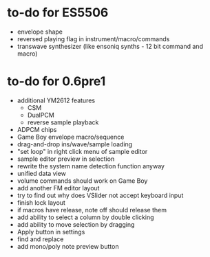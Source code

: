 # to-do for ES5506

- envelope shape
- reversed playing flag in instrument/macro/commands
- transwave synthesizer (like ensoniq synths - 12 bit command and macro)

# to-do for 0.6pre1

- additional YM2612 features
  - CSM
  - DualPCM
  - reverse sample playback
- ADPCM chips
- Game Boy envelope macro/sequence
- drag-and-drop ins/wave/sample loading
- "set loop" in right click menu of sample editor
- sample editor preview in selection
- rewrite the system name detection function anyway
- unified data view
- volume commands should work on Game Boy
- add another FM editor layout
- try to find out why does VSlider not accept keyboard input
- finish lock layout
- if macros have release, note off should release them
- add ability to select a column by double clicking
- add ability to move selection by dragging
- Apply button in settings
- find and replace
- add mono/poly note preview button
